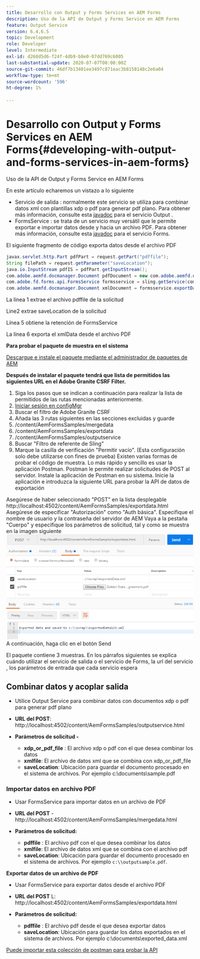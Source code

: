 ```yaml
---
title: Desarrollo con Output y Forms Services en AEM Forms
description: Uso de la API de Output y Forms Service en AEM Forms
feature: Output Service
version: 6.4,6.5
topic: Development
role: Developer
level: Intermediate
exl-id: d268d5d6-f24f-4db9-b8e0-07dd769c6005
last-substantial-update: 2020-07-07T00:00:00Z
source-git-commit: 46df7b13401ee3497c871eac3b8158148c2e6a04
workflow-type: tm+mt
source-wordcount: '596'
ht-degree: 1%

---
```


# Desarrollo con Output y Forms Services en AEM Forms{#developing-with-output-and-forms-services-in-aem-forms}

Uso de la API de Output y Forms Service en AEM Forms

En este artículo echaremos un vistazo a lo siguiente

* Servicio de salida : normalmente este servicio se utiliza para combinar datos xml con plantillas xdp o pdf para generar pdf plano. Para obtener más información, consulte esta [javadoc](https://helpx.adobe.com/experience-manager/6-5/forms/javadocs/index.html?com/adobe/fd/output/api/OutputService.html) para el servicio Output .
* FormsService : se trata de un servicio muy versátil que le permite exportar e importar datos desde y hacia un archivo PDF. Para obtener más información, consulte esta [javadoc](https://developer.adobe.com/experience-manager/reference-materials/6-5/forms/javadocs/com/adobe/fd/forms/api/FormsService.html) para el servicio Forms.


El siguiente fragmento de código exporta datos desde el archivo PDF

```java
javax.servlet.http.Part pdfPart = request.getPart("pdffile");
String filePath = request.getParameter("saveLocation");
java.io.InputStream pdfIS = pdfPart.getInputStream();
com.adobe.aemfd.docmanager.Document pdfDocument = new com.adobe.aemfd.docmanager.Document(pdfIS);
com.adobe.fd.forms.api.FormsService formsservice = sling.getService(com.adobe.fd.forms.api.FormsService.class);
com.adobe.aemfd.docmanager.Document xmlDocument = formsservice.exportData(pdfDocument,com.adobe.fd.forms.api.DataFormat.Auto);
```

La línea 1 extrae el archivo pdffile de la solicitud

Line2 extrae saveLocation de la solicitud

Línea 5 obtiene la retención de FormsService

La línea 6 exporta el xmlData desde el archivo PDF

**Para probar el paquete de muestra en el sistema**

[Descargue e instale el paquete mediante el administrador de paquetes de AEM](assets/outputandformsservice.zip)




**Después de instalar el paquete tendrá que lista de permitidos las siguientes URL en el Adobe Granite CSRF Filter.**

1. Siga los pasos que se indican a continuación para realizar la lista de permitidos de las rutas mencionadas anteriormente.
1. [Iniciar sesión en configMgr](http://localhost:4502/system/console/configMgr)
1. Buscar el filtro de Adobe Granite CSRF
1. Añada las 3 rutas siguientes en las secciones excluidas y guarde
1. /content/AemFormsSamples/mergedata
1. /content/AemFormsSamples/exportdata
1. /content/AemFormsSamples/outputservice
1. Buscar &quot;Filtro de referente de Sling&quot;
1. Marque la casilla de verificación &quot;Permitir vacío&quot;. (Esta configuración solo debe utilizarse con fines de prueba) Existen varias formas de probar el código de muestra. Lo más rápido y sencillo es usar la aplicación Postman. Postman le permite realizar solicitudes de POST al servidor. Instale la aplicación de Postman en su sistema.
Inicie la aplicación e introduzca la siguiente URL para probar la API de datos de exportación

Asegúrese de haber seleccionado &quot;POST&quot; en la lista desplegable http://localhost:4502/content/AemFormsSamples/exportdata.html Asegúrese de especificar &quot;Autorización&quot; como &quot;Auth básica&quot;. Especifique el nombre de usuario y la contraseña del servidor de AEM Vaya a la pestaña &quot;Cuerpo&quot; y especifique los parámetros de solicitud, tal y como se muestra en la imagen siguiente
![exportar](assets/postexport.png)
A continuación, haga clic en el botón Send

El paquete contiene 3 muestras. En los párrafos siguientes se explica cuándo utilizar el servicio de salida o el servicio de Forms, la url del servicio , los parámetros de entrada que cada servicio espera

## Combinar datos y acoplar salida

* Utilice Output Service para combinar datos con documentos xdp o pdf para generar pdf plano
* **URL del POST**: http://localhost:4502/content/AemFormsSamples/outputservice.html
* **Parámetros de solicitud -**

   * **xdp_or_pdf_file** : El archivo xdp o pdf con el que desea combinar los datos
   * **xmlfile**: El archivo de datos xml que se combina con xdp_or_pdf_file
   * **saveLocation**: Ubicación para guardar el documento procesado en el sistema de archivos. Por ejemplo c:\\documents\\sample.pdf

### Importar datos en archivo PDF

* Usar FormsService para importar datos en un archivo de PDF
* **URL del POST** - http://localhost:4502/content/AemFormsSamples/mergedata.html
* **Parámetros de solicitud:**

   * **pdffile** : El archivo pdf con el que desea combinar los datos
   * **xmlfile**: El archivo de datos xml que se combina con el archivo pdf
   * **saveLocation**: Ubicación para guardar el documento procesado en el sistema de archivos. Por ejemplo `c:\\outputsample.pdf`.

**Exportar datos de un archivo de PDF**
* Usar FormsService para exportar datos desde el archivo PDF
* **URL del POST** L: http://localhost:4502/content/AemFormsSamples/exportdata.html
* **Parámetros de solicitud:**

   * **pdffile** : El archivo pdf desde el que desea exportar datos
   * **saveLocation**: Ubicación para guardar los datos exportados en el sistema de archivos. Por ejemplo c:\\documents\\exported_data.xml

[Puede importar esta colección de postman para probar la API](assets/document-services-postman-collection.json)
